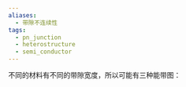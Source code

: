 ```yaml
---
aliases:
  - 带隙不连续性
tags:
  - pn_junction
  - heterostructure
  - semi_conductor
---
```

不同的材料有不同的带隙宽度，所以可能有三种能带图：
